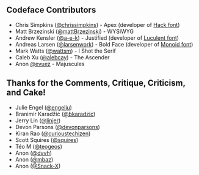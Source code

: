 ## Codeface Contributors

* Chris Simpkins ([@chrissimpkins](https://github.com/chrissimpkins)) - Apex (developer of [Hack font](https://github.com/chrissimpkins/Hack))
* Matt Brzezinski ([@mattBrzezinski](https://github.com/mattBrzezinski)) - WYSIWYG
* Andrew Kensler ([@a-e-k](https://github.com/a-e-k)) - Justified (developer of [Luculent font](http://eastfarthing.com/luculent/))
* Andreas Larsen ([@larsenwork](https://github.com/larsenwork)) - Bold Face (developer of [Monoid font](http://larsenwork.com/monoid/))
* Mark Watts ([@wattsm](https://github.com/wattsm)) - I Shot the Serif
* Caleb Xu ([@alebcay](https://github.com/alebcay)) - The Ascender
* Anon [@evuez](https://github.com/evuez) - Majuscules


## Thanks for the Comments, Critique, Criticism, and Cake!

* Julie Engel ([@engelju](https://github.com/engelju))
* Branimir Karadžić ([@bkaradzic](https://github.com/bkaradzic))
* Jerry Lin ([@linjer](https://github.com/linjer))
* Devon Parsons ([@devonparsons](https://github.com/devonparsons))
* Kiran Rao ([@curioustechizen](https://github.com/curioustechizen))
* Scott Squires ([@squires](https://github.com/squires))
* Téo M ([@teogeos](https://github.com/teogeos))
* Anon ([@dvvh](https://github.com/dvhh))
* Anon ([@mbaz](https://github.com/mbaz))
* Anon ([@Snack-X](https://github.com/Snack-X))

